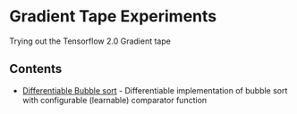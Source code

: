# Gradient Tape Experiments

Trying out the Tensorflow 2.0 Gradient tape

## Contents

* [Differentiable Bubble sort](bubble-sort.ipynb) - Differentiable implementation of bubble sort with configurable (learnable) comparator function
